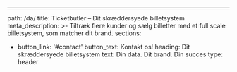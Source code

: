 ---
path: /da/
title: Ticketbutler – Dit skræddersyede billetsystem
meta_description: >-
  Tiltræk flere kunder og sælg billetter med et full scale billetsystem, som
  matcher dit brand. 
sections:
  - button_link: '#contact'
    button_text: Kontakt os!
    heading: Dit skræddersyede billetsystem
    text: Din data. Dit brand. Din succes
    type: header
  